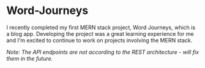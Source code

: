 # Word-Journeys

I recently completed my first MERN stack project, Word Journeys, which is a blog app. Developing the project was a great learning experience for me and I'm excited to continue to work on projects involving the MERN stack.

*Note: The API endpoints are not according to the REST architecture - will fix them in the future.*
